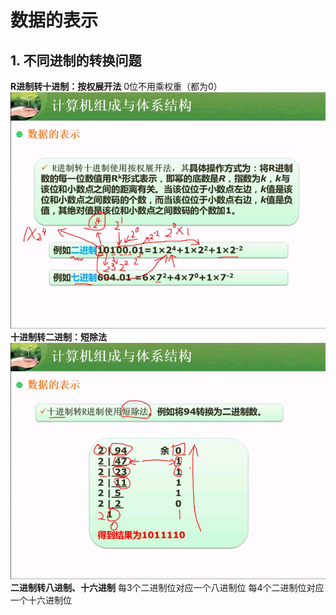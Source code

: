# 数据的表示
## 1. 不同进制的转换问题
**R进制转十进制：按权展开法**
0位不用乘权重（都为0）
![](/imgs/数据表示.png)
**十进制转二进制：短除法**
![](/imgs/1.2.1-2十进制转二进制.png)
**二进制转八进制、十六进制**
每3个二进制位对应一个八进制位
每4个二进制位对应一个十六进制位

